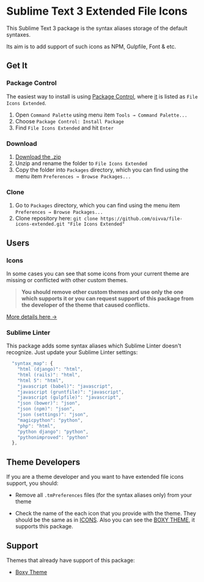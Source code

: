 # Sublime Text 3 Extended File Icons

This Sublime Text 3 package is the syntax aliases storage of the default syntaxes.

Its aim is to add support of such icons as NPM, Gulpfile, Font & etc.

## Get It

### Package Control

The easiest way to install is using [Package Control](https://packagecontrol.io/), where [it](https://packagecontrol.io/packages/File%20Icons%20Extended) is listed as `File Icons Extended`.

1. Open `Command Palette` using menu item `Tools → Command Palette...`
2. Choose `Package Control: Install Package`
3. Find `File Icons Extended` and hit `Enter`

### Download

1. [Download the .zip](https://github.com/oivva/file-icons-extended/releases)
2. Unzip and rename the folder to `File Icons Extended`
3. Copy the folder into `Packages` directory, which you can find using the menu item `Preferences → Browse Packages...`

### Clone

1. Go to `Packages` directory, which you can find using the menu item `Preferences → Browse Packages...`
2. Clone repository here: `git clone https://github.com/oivva/file-icons-extended.git "File Icons Extended"`

## Users

### Icons

In some cases you can see that some icons from your current theme are missing or conflicted with other custom themes. 

> **You should remove other custom themes and use only the one which supports it or you can request support of this package from the developer of the theme that caused conflicts.**

[More details here →](https://forum.sublimetext.com/t/sublime-text-3-file-icons-in-sidebar/21134/4) 

### Sublime Linter

This package adds some syntax aliases which Sublime Linter doesn't recognize. Just update your Sublime Linter settings:

```js
  "syntax_map": {
    "html (django)": "html",
    "html (rails)": "html",
    "html 5": "html",
    "javascript (babel)": "javascript",
    "javascript (gruntfile)": "javascript",
    "javascript (gulpfile)": "javascript",
    "json (bower)": "json",
    "json (npm)": "json",
    "json (settings)": "json",
    "magicpython": "python",
    "php": "html",
    "python django": "python",
    "pythonimproved": "python"
  },
```

## Theme Developers

If you are a theme developer and you want to have extended file icons support, you should:

* Remove all `.tmPreferences` files (for the syntax aliases only) from your theme

* Check the name of the each icon that you provide with the theme. They should be the same as in [ICONS](ICONS.md). Also you can see the [BOXY THEME](https://github.com/oivva/boxy), it supports this package.

## Support

Themes that already have support of this package:

* [Boxy Theme](https://github.com/oivva/boxy)
